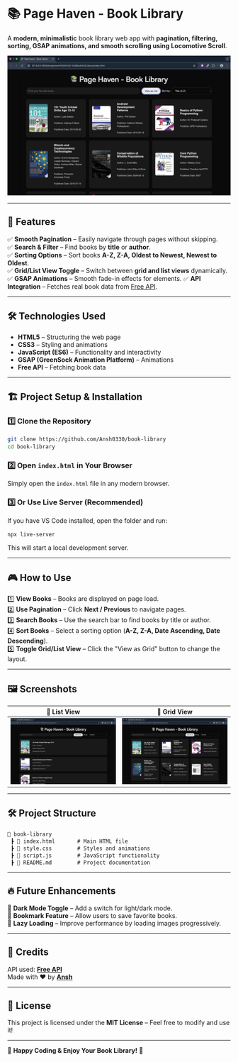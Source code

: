 # 📚 Page Haven - Book Library

A **modern, minimalistic** book library web app with **pagination, filtering, sorting, GSAP animations, and smooth scrolling using Locomotive Scroll**.

![Book Library Preview](gridView.png) <!-- Replace with actual image link -->

---

## 🚀 Features
✅ **Smooth Pagination** – Easily navigate through pages without skipping.  
✅ **Search & Filter** – Find books by **title** or **author**.  
✅ **Sorting Options** – Sort books **A-Z, Z-A, Oldest to Newest, Newest to Oldest**.  
✅ **Grid/List View Toggle** – Switch between **grid and list views** dynamically.  
✅ **GSAP Animations** – Smooth fade-in effects for elements.
✅ **API Integration** – Fetches real book data from [Free API](https://freeapi.app/).  

---

## 🛠️ Technologies Used
- **HTML5** – Structuring the web page  
- **CSS3** – Styling and animations  
- **JavaScript (ES6)** – Functionality and interactivity  
- **GSAP (GreenSock Animation Platform)** – Animations  
- **Free API** – Fetching book data  

---

## 🏗️ Project Setup & Installation
### **1️⃣ Clone the Repository**
```sh
git clone https://github.com/Ansh0330/book-library
cd book-library
```

### **2️⃣ Open `index.html` in Your Browser**
Simply open the `index.html` file in any modern browser.  

### **3️⃣ Or Use Live Server (Recommended)**
If you have VS Code installed, open the folder and run:
```sh
npx live-server
```
This will start a local development server.

---

## 🎮 How to Use
1️⃣ **View Books** – Books are displayed on page load.  
2️⃣ **Use Pagination** – Click **Next / Previous** to navigate pages.  
3️⃣ **Search Books** – Use the search bar to find books by title or author.  
4️⃣ **Sort Books** – Select a sorting option (**A-Z, Z-A, Date Ascending, Date Descending**).  
5️⃣ **Toggle Grid/List View** – Click the "View as Grid" button to change the layout.  

---

## 🖼️ Screenshots
| 📖 List View  | 🔳 Grid View |
|--------------|-------------|
| ![List View](listView.png) | ![Grid View](gridView.png) |

---

## 🛠️ Project Structure
```
📂 book-library
 ┣ 📜 index.html       # Main HTML file
 ┣ 📜 style.css        # Styles and animations
 ┣ 📜 script.js        # JavaScript functionality
 ┣ 📜 README.md        # Project documentation
```

---

## 🔥 Future Enhancements
🔹 **Dark Mode Toggle** – Add a switch for light/dark mode.  
🔹 **Bookmark Feature** – Allow users to save favorite books.  
🔹 **Lazy Loading** – Improve performance by loading images progressively.  

---

## 💙 Credits
API used: **[Free API](https://freeapi.app/)**  
Made with ❤️ by **[Ansh](https://github.com/Ansh0330)**  

---

## 📜 License
This project is licensed under the **MIT License** – Feel free to modify and use it!  

---

🚀 **Happy Coding & Enjoy Your Book Library!** 🎉


